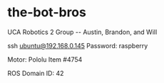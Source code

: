 # the-bot-bros
UCA Robotics 2 Group -- Austin, Brandon, and Will

ssh ubuntu@192.168.0.145
Password: raspberry

Motor: Pololu Item #4754

ROS Domain ID: 42
